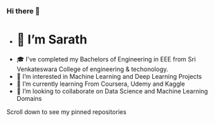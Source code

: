 ### Hi there 👋

-  # 👋 I’m Sarath
- 🎓 I've completed my Bachelors of Engineering in EEE from Sri Venkateswara College of engineering & techonology.
- 👀 I’m interested in Machine Learning and Deep Learning Projects
- 🌱 I’m currently learning From Coursera, Udemy and Kaggle
- 💞️ I’m looking to collaborate on Data Science and Machine Learning Domains

Scroll down to see my pinned repositories

